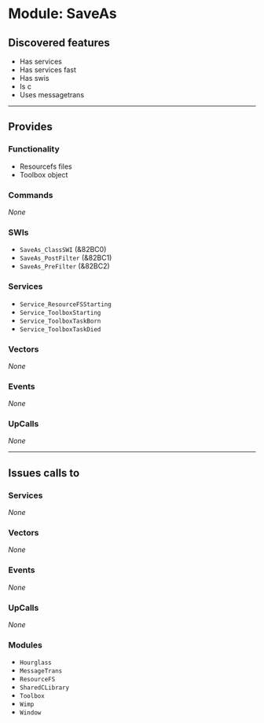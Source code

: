 # Module: SaveAs

## Discovered features


* Has services
* Has services fast
* Has swis
* Is c
* Uses messagetrans

---

## Provides

### Functionality


* Resourcefs files
* Toolbox object

### Commands


*None*


### SWIs


* `SaveAs_ClassSWI` (&82BC0)
* `SaveAs_PostFilter` (&82BC1)
* `SaveAs_PreFilter` (&82BC2)


### Services


* `Service_ResourceFSStarting`
* `Service_ToolboxStarting`
* `Service_ToolboxTaskBorn`
* `Service_ToolboxTaskDied`


### Vectors


*None*


### Events


*None*


### UpCalls


*None*


---

## Issues calls to

### Services


*None*


### Vectors


*None*


### Events


*None*


### UpCalls


*None*


### Modules


* `Hourglass`
* `MessageTrans`
* `ResourceFS`
* `SharedCLibrary`
* `Toolbox`
* `Wimp`
* `Window`



